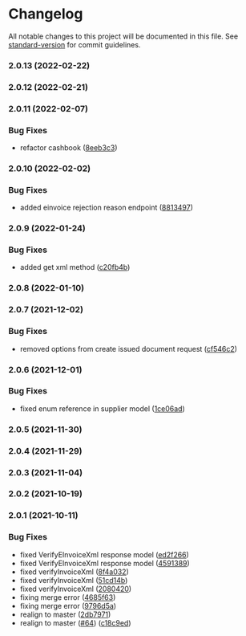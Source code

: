 # Changelog

All notable changes to this project will be documented in this file. See [standard-version](https://github.com/conventional-changelog/standard-version) for commit guidelines.

### 2.0.13 (2022-02-22)

### 2.0.12 (2022-02-21)

### 2.0.11 (2022-02-07)


### Bug Fixes

* refactor cashbook ([8eeb3c3](https://github.com/fattureincloud/openapi-fattureincloud/commit/8eeb3c33b5e43ce3bba7474496ed642e5607b480))

### 2.0.10 (2022-02-02)


### Bug Fixes

* added einvoice rejection reason endpoint ([8813497](https://github.com/fattureincloud/openapi-fattureincloud/commit/881349706bf38eca0e22c894c5a51edaeb651def))

### 2.0.9 (2022-01-24)


### Bug Fixes

* added get xml method ([c20fb4b](https://github.com/fattureincloud/openapi-fattureincloud/commit/c20fb4bfd5cc020565b50a9f5466e4aaf4a3d3d8))

### 2.0.8 (2022-01-10)

### 2.0.7 (2021-12-02)


### Bug Fixes

* removed options from create issued document request ([cf546c2](https://github.com/fattureincloud/openapi-fattureincloud/commit/cf546c2bbbbceaa7da46a6ef21c5ddaf8c7ca655))

### 2.0.6 (2021-12-01)


### Bug Fixes

* fixed enum reference in supplier model ([1ce06ad](https://github.com/fattureincloud/openapi-fattureincloud/commit/1ce06ad1b27ecf58bf23f0e2d714a88319d3a652))

### 2.0.5 (2021-11-30)

### 2.0.4 (2021-11-29)

### 2.0.3 (2021-11-04)

### 2.0.2 (2021-10-19)

### 2.0.1 (2021-10-11)


### Bug Fixes

* fixed VerifyEInvoiceXml response model ([ed2f266](https://github.com/fattureincloud/openapi-fattureincloud/commit/ed2f266f295dce7b4e7068bdf01b9dedcd262929))
* fixed VerifyEInvoiceXml response model ([4591389](https://github.com/fattureincloud/openapi-fattureincloud/commit/4591389d1668981c47eeab3484e8e1abcf5406df))
* fixed verifyInvoiceXml ([8f4a032](https://github.com/fattureincloud/openapi-fattureincloud/commit/8f4a0329f6c63dcd7334c8ec9ec86563f387d61a))
* fixed verifyInvoiceXml ([51cd14b](https://github.com/fattureincloud/openapi-fattureincloud/commit/51cd14b90c14cfc1a0b87940c947236740efeeeb))
* fixed verifyInvoiceXml ([2080420](https://github.com/fattureincloud/openapi-fattureincloud/commit/2080420bb078294c0a00ff73f76497cf23a10c6e))
* fixing merge error ([4685f63](https://github.com/fattureincloud/openapi-fattureincloud/commit/4685f63b147048424c96515f4c87ddbe55733b1f))
* fixing merge error ([9796d5a](https://github.com/fattureincloud/openapi-fattureincloud/commit/9796d5a93e5204cc10545583e4418aef34e07d80))
* realign to master ([2db7971](https://github.com/fattureincloud/openapi-fattureincloud/commit/2db79716282b713571103c8657123bace0cb30cf))
* realign to master ([#64](https://github.com/fattureincloud/openapi-fattureincloud/issues/64)) ([c18c9ed](https://github.com/fattureincloud/openapi-fattureincloud/commit/c18c9ed09e592b6485e73f6afd813391cbfe7975))
